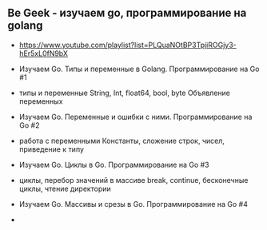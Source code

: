 
## Be Geek - изучаем go, программирование на golang

* https://www.youtube.com/playlist?list=PLQuaNOtBP3TpjiROGjy3-hEr5xL0fN9bX


* Изучаем Go. Типы и переменные в Golang. Программирование на Go #1
+ типы и переменные
String, Int, float64, bool, byte
Объявление переменных


* Изучаем Go. Переменные и ошибки с ними. Программирование на Go #2
+ работа с переменными
Константы, сложение строк, чисел, приведение к типу


* Изучаем Go. Циклы в Go. Программирование на Go #3
+ циклы, перебор значений в массиве
break, continue, бесконечные циклы, чтение директории


* Изучаем Go. Массивы и срезы в Go. Программирование на Go #4
+ 
